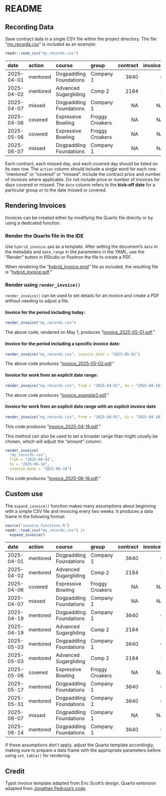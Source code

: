 # README


## Recording Data

Save contract data in a single CSV file within the project directory.
The file “[my_records.csv](my_records.csv)” is included as an example:

``` r
readr::read_csv("my_records.csv")
```

| date       | action   | course                  | group           | contract | invoices |
|:-----------|:---------|:------------------------|:----------------|---------:|---------:|
| 2025-04-01 | mentored | Dogpaddling Foundations | Company 1       |     3640 |        6 |
| 2025-04-02 | mentored | Advanced Sugargliding   | Comp 2          |     2184 |        3 |
| 2025-04-07 | missed   | Dogpaddling Foundations | Company 1       |       NA |       NA |
| 2025-04-06 | covered  | Expressive Bowling      | Froggy Croakers |       NA |       NA |
| 2025-05-06 | covered  | Expressive Bowling      | Froggy Croakers |       NA |       NA |
| 2025-06-07 | missed   | Dogpaddling Foundations | Company 1       |       NA |       NA |

Each contract, each missed day, and each covered day should be listed on
its own row. The `action` column should include a single word for each
row: “mentored” or “covered” or “missed”. Include the contract price and
number of invoices where applicable. Do not include price or number of
invoices for days covered or missed. The `date` column refers to the
**kick-off date** for a particular group *or* to the date missed or
covered.

## Rendering Invoices

Invoices can be created either by modifying the Quarto file directly or
by using a dedicated function.

### Render the Quarto file in the IDE

Use `hybrid_invoice.qmd` as a template. After setting the document’s
`date` in the metadata and `date_range` in the parameters in the YAML,
use the “Render” button in RStudio or Positron the file to create a PDF.

When rendering the “[hybrid_invoice.qmd](hybrid_invoice.qmd)” file as
included, the resulting file is
“[hybrid_invoice.pdf](hybrid_invoice.pdf).”

### Render using `render_invoice()`

`render_invoice()` can be used to set details for an invoice and create
a PDF without needing to adjust a file.

#### Invoice for the period including today:

``` r
render_invoice("my_records.csv")
```

The above code, rendered on May 1, produces
“[invoice_2025-05-01.pdf](invoice_2025-05-01.pdf).”

#### Invoice for the period including a specific invoice date:

``` r
render_invoice("my_records.csv", invoice_date = "2025-05-02")
```

The above code produces
“[invoice_2025-05-02.pdf](invoice_2025-05-02.pdf).”

#### Invoice for work from an explicit date range:

``` r
render_invoice("my_records.csv", from = "2025-04-01", to = "2025-04-18", pdf = "invoice_example3.pdf")
```

The above code produces “[invoice_example3.pdf](invoice_example3.pdf).”

#### Invoice for work from an explicit date range with an explicit invoice date

``` r
render_invoice("my_records.csv", from = "2025-04-01", to = "2025-04-18", invoice_date = "2025-04-18")
```

This code produces “[invoice_2025-04-18.pdf](invoice_2025-04-18.pdf).”

This method can also be used to set a broader range than might usually
be chosen, which will adjust the “amount” column:

``` r
render_invoice(
  "my_records.csv", 
  from = "2025-04-01", 
  to = "2025-06-18", 
  invoice_date = "2025-06-18")
```

This code produces “[invoice_2025-06-18.pdf](invoice_2025-06-18.pdf).”

## Custom use

The `expand_invoice()` function makes many assumptions about beginning
with a simple CSV file and invoicing every two weeks. It produces a data
frame in the following format:

``` r
source("invoice_functions.R")
readr::read_csv("my_records.csv") |> 
  expand_invoice()
```

| date | action | course | group | contract | invoices | invoice_num | date_end | price |
|:---|:---|:---|:---|---:|---:|---:|:---|---:|
| 2025-04-01 | mentored | Dogpaddling Foundations | Company 1 | 3640 | 6 | 1 | 2025-04-18 | 606.67 |
| 2025-04-02 | mentored | Advanced Sugargliding | Comp 2 | 2184 | 3 | 1 | 2025-04-18 | 728.00 |
| 2025-04-06 | covered | Expressive Bowling | Froggy Croakers | NA | NA | NA | NA | 133.00 |
| 2025-04-07 | missed | Dogpaddling Foundations | Company 1 | NA | NA | NA | NA | -122.00 |
| 2025-04-19 | mentored | Dogpaddling Foundations | Company 1 | 3640 | 6 | 2 | 2025-05-02 | 606.67 |
| 2025-04-19 | mentored | Advanced Sugargliding | Comp 2 | 2184 | 3 | 2 | 2025-05-02 | 728.00 |
| 2025-05-03 | mentored | Dogpaddling Foundations | Company 1 | 3640 | 6 | 3 | 2025-05-16 | 606.67 |
| 2025-05-03 | mentored | Advanced Sugargliding | Comp 2 | 2184 | 3 | 3 | 2025-05-16 | 728.00 |
| 2025-05-06 | covered | Expressive Bowling | Froggy Croakers | NA | NA | NA | NA | 133.00 |
| 2025-05-17 | mentored | Dogpaddling Foundations | Company 1 | 3640 | 6 | 4 | 2025-05-30 | 606.67 |
| 2025-05-31 | mentored | Dogpaddling Foundations | Company 1 | 3640 | 6 | 5 | 2025-06-13 | 606.67 |
| 2025-06-07 | missed | Dogpaddling Foundations | Company 1 | NA | NA | NA | NA | -122.00 |
| 2025-06-14 | mentored | Dogpaddling Foundations | Company 1 | 3640 | 6 | 6 | 2025-06-27 | 606.65 |

If these assumptions don’t apply, adjust the Quarto template
accordingly, making sure to prepare a data frame with the appropriate
parameters before using `set_table()` for rendering.

## Credit

Typst invoice template adapted from Eric Scott’s design. Quarto
extension adapted from [Jonathan Pedroza’s
code](https://github.com/jpedroza1228/quarto_extensions/tree/main/invoice).
